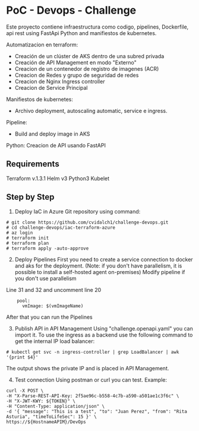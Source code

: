 
# PoC - Devops - Challenge

Este proyecto contiene infraestructura como codigo, pipelines, Dockerfile, api rest using FastApi Python and manifiestos de kubernetes.

Automatizacion en terraform:

- Creación de un clúster de AKS dentro de una subred privada
- Creación de API Management en modo "Externo"
- Creacion de un contenedor de registro de imagenes (ACR)
- Creacion de Redes y grupo de seguridad de redes
- Creacion de Nginx Ingress controller
- Creacion de Service Principal

Manifiestos de kubernetes:

- Archivo deployment, autoscaling automatic, service e ingress.

Pipeline:
- Build and deploy image in AKS

Python:
Creacion de API usando FastAPI
## Requirements

Terraform v.1.3.1
Helm v3
Python3
Kubelet
## Step by Step

1. Deploy IaC in Azure
Git repository using command:

```
# git clone https://github.com/cvidalch1/challenge-devops.git
# cd challenge-devops/iac-terraform-azure
# az login
# terraform init
# terraform plan
# terraform apply -auto-approve
```

2. Deploy Pipelines
First you need to create a service connection to docker and aks for the deployment. (Note: if you don't have parallelism, it is possible to install a self-hosted agent on-premises)
Modify pipeline if you don't use parallelism

Line 31 and 32 and uncomment line 20

```
    pool:
      vmImage: $(vmImageName)
```

After that you can run the Pipelines

3. Publish API in API Management
Using "challenge.openapi.yaml" you can import it. To use the ingress as a backend use the following command to get the internal IP load balancer:

```
# kubectl get svc -n ingress-controller | grep LoadBalancer | awk '{print $4}'
```
The output shows the private IP and is placed in API Management.

4. Test connection
Using postman or curl you can test. Example:
```
curl -X POST \
-H "X-Parse-REST-API-Key: 2f5ae96c-b558-4c7b-a590-a501ae1c3f6c" \
-H "X-JWT-KWY: ${TOKEN}" \
-H "Content-Type: application/json" \
-d '{ "message": "This is a test", "to": "Juan Perez", "from": "Rita Asturia", "timeToLifeSec": 15 }' \
https://${HostnameAPIM}/DevOps
```